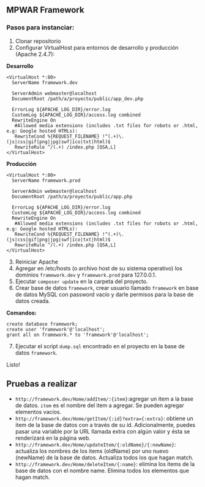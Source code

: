 ## MPWAR Framework

### Pasos para instanciar:

1. Clonar repositorio
2. Configurar VirtualHost para entornos de desarrollo y producción (Apache 2.4.7):

  **Desarrollo**
```
<VirtualHost *:80>
  ServerName framework.dev
  
  ServerAdmin webmaster@localhost
  DocumentRoot /path/a/proyecto/public/app_dev.php

  ErrorLog ${APACHE_LOG_DIR}/error.log
  CustomLog ${APACHE_LOG_DIR}/access.log combined
  RewriteEngine On
   #Allowed media extensions (includes .txt files for robots or .html, e.g: Google hosted HTMLs):
   RewriteCond %{REQUEST_FILENAME} !^(.+)\.(js|css|gif|png|jpg|swf|ico|txt|html)$
   RewriteRule ^/(.+) /index.php [QSA,L]
</VirtualHost>
```

  **Producción**
```
<VirtualHost *:80>
  ServerName framework.prod
  
  ServerAdmin webmaster@localhost
  DocumentRoot /path/a/proyecto/public/app.php

  ErrorLog ${APACHE_LOG_DIR}/error.log
  CustomLog ${APACHE_LOG_DIR}/access.log combined
  RewriteEngine On
   #Allowed media extensions (includes .txt files for robots or .html, e.g: Google hosted HTMLs):
   RewriteCond %{REQUEST_FILENAME} !^(.+)\.(js|css|gif|png|jpg|swf|ico|txt|html)$
   RewriteRule ^/(.+) /index.php [QSA,L]
</VirtualHost>
```

3. Reiniciar Apache
4. Agregar en /etc/hosts (o archivo host de su sistema operativo) los dominios `framework.dev` y `framework.prod` para 127.0.0.1.
5. Ejecutar `composer update` en la carpeta del proyecto.
6. Crear base de datos `framework`, crear usuario llamado `framework` en base de datos MySQL con password vacío y darle permisos para la base de datos creada.

  **Comandos:**
```
create database framework;
create user 'framework'@'localhost';
grant all on framework.* to 'framework'@'localhost';

```
7. Ejecutar el script `dump.sql` encontrado en el proyecto en la base de datos `framework`.

Listo!

## Pruebas a realizar

* `http://framework.dev/Home/addItem/:{item}`:agregar un item a la base de datos. `item` es el nombre del item a agregar. Se pueden agregar elementos vacíos.
* `http://framework.dev/Home/getItem/{:id}?extra={:extra}`: obtiene un item de la base de datos con a través de su id. Adicionalmente, puedes pasar una variable por la URL llamada extra con algún valor y ésta se renderizará en la página web.
* `http://framework.dev/Home/updateItem/{:oldName}/{:newName}`: actualiza los nombres de los items (oldName) por uno nuevo (newName) de la base de datos. Actualiza todos los que hagan match.
* `http://framework.dev/Home/deleteItem/{:name}`: elimina los items de la base de datos con el nombre name. Elimina todos los elementos que hagan match.
